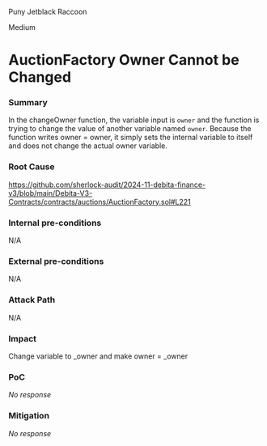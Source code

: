 Puny Jetblack Raccoon

Medium

# AuctionFactory Owner Cannot be Changed

### Summary

In the changeOwner function, the variable input is `owner` and the function is trying to change the value of another variable named `owner`. Because the function writes owner = owner, it simply sets the internal variable to itself and does not change the actual owner variable.

### Root Cause

https://github.com/sherlock-audit/2024-11-debita-finance-v3/blob/main/Debita-V3-Contracts/contracts/auctions/AuctionFactory.sol#L221

### Internal pre-conditions

N/A

### External pre-conditions

N/A

### Attack Path

N/A

### Impact

Change variable to _owner and make owner = _owner


### PoC

_No response_

### Mitigation

_No response_